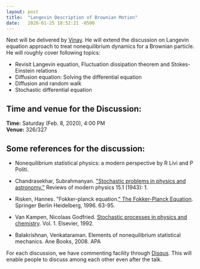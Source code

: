 ```yaml
---
layout: post
title:  "Langevin Description of Brownian Motion"
date:   2020-01-25 18:52:21 -0500
---
```

Next will be delivered by [Vinay](https://www.imsc.res.in/~vinayv/). He will extend the discussion on Langevin equation approach to treat nonequilibrium dynamics for a Brownian particle. He will roughly cover following topics:

* Revisit Langevin equation, Fluctuation dissipation theorem and Stokes-Einstein relations
* Diffusion equation: Solving the differential equation
* Diffusion and random walk
* Stochastic differential equation

## Time and venue for the Discussion:
**Time:** Saturday (Feb. 8, 2020), 4:00 PM  
**Venue:** 326/327  

## Some references for the discussion:

* Nonequilibrium statistical physics: a modern perspective by R Livi and P Politi.

* Chandrasekhar, Subrahmanyan. ["Stochastic problems in physics and astronomy."](https://journals.aps.org/rmp/abstract/10.1103/RevModPhys.15.1) Reviews of modern physics 15.1 (1943): 1.

* Risken, Hannes. "Fokker-planck equation.[" The Fokker-Planck Equation](https://link.springer.com/chapter/10.1007/978-3-642-61544-3_4). Springer Berlin Heidelberg, 1996. 63-95.

* Van Kampen, Nicolaas Godfried. [Stochastic processes in physics and chemistry](https://books.google.co.in/books?hl=en&lr=&id=3e7XbMoJzmoC&oi=fnd&pg=PP2&dq=van+kampen+stochastic+processes+in+physics&ots=Ads9r_tdrO&sig=qm0CSshu6JUKsP9cHgkkVO_u-9g#v=onepage&q=van%20kampen%20stochastic%20processes%20in%20physics&f=false). Vol. 1. Elsevier, 1992.

* Balakrishnan, Venkataraman. Elements of nonequilibrium statistical mechanics. Ane Books, 2008.
APA	


For each discussion, we have commenting facility through [Disqus](https://disqus.com/). This will enable people to discuss among each other even after the talk.
